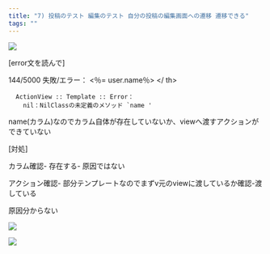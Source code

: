 ```yaml
---
title: "7) 投稿のテスト 編集のテスト 自分の投稿の編集画面への遷移 遷移できる"
tags: ""
---
```


![](2020-07-18-14-21-00.png)

[error文を読んで]

144/5000
失敗/エラー：<th> &lt;％= user.name％> &lt;/ th>

      ActionView :: Template :: Error：
        nil：NilClassの未定義のメソッド `name '

name(カラム)なのでカラム自体が存在していないか、viewへ渡すアクションができていない

[対処]

カラム確認- 存在する- 原因ではない

アクション確認- 部分テンプレートなのでまずv元のviewに渡しているか確認-渡している

原因分からない

![](2020-07-18-14-25-49.png)

![](2020-07-18-14-26-26.png)
